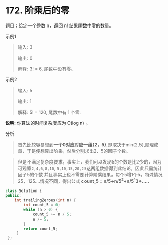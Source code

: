 # 172. 阶乘后的零
题目：给定一个整数 n，返回 n! 结果尾数中零的数量。

示例1 
> 输入: 3
>
>输出: 0
>
>解释: 3! = 6, 尾数中没有零。

示例2
> 输入: 5
> 
>输出: 1
>
>解释: 5! = 120, 尾数中有 1 个零.

**说明:** 你算法的时间复杂度应为 O(log n) 。

分析
> 首先比较容易想到**一个0对应对应一组{2，5}**,即取决于min{2,5},顺理成章，于是便想算出阶乘，然后分别求出2、5的因子个数。


> 但是不满足复杂度要求，事实上，我们可以发现5的个数是比2少的，因为可观察`2,4,6,8,10`, `5,10,15,20,25`这两组数据得到此结论，因此只需统计因子5的个数
> 并且事实上也不需要计算阶乘结果，每个5增1个5，特殊情况25，125....情况不同，得出公式 **count_5 = n/5+n/5<sup>2</sup>+n/5<sup>^</sup>3+.....** 

~~~c++
class Solution {
public:
    int trailingZeroes(int n) {
        int count_5 = 0;
        while (n > 0) {
            count_5 += n / 5;
            n /= 5;
        }
        return count_5;
     }
 };
~~~

 
